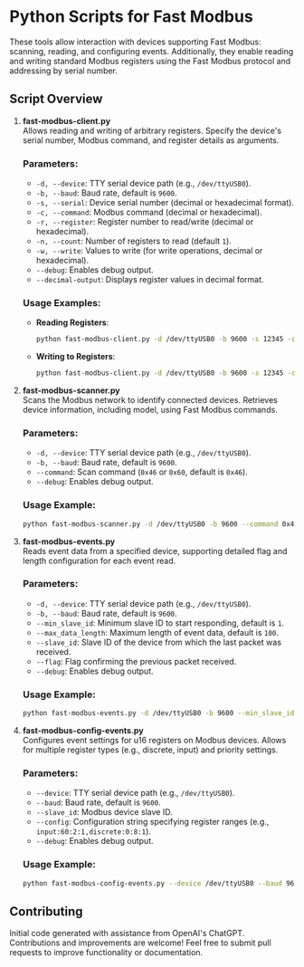 # Python Scripts for Fast Modbus

These tools allow interaction with devices supporting Fast Modbus: scanning, reading, and configuring events. Additionally, they enable reading and writing standard Modbus registers using the Fast Modbus protocol and addressing by serial number.

## Script Overview

1. **fast-modbus-client.py**  
   Allows reading and writing of arbitrary registers. Specify the device's serial number, Modbus command, and register details as arguments.

   ### Parameters:
   - `-d, --device`: TTY serial device path (e.g., `/dev/ttyUSB0`).
   - `-b, --baud`: Baud rate, default is `9600`.
   - `-s, --serial`: Device serial number (decimal or hexadecimal format).
   - `-c, --command`: Modbus command (decimal or hexadecimal).
   - `-r, --register`: Register number to read/write (decimal or hexadecimal).
   - `-n, --count`: Number of registers to read (default `1`).
   - `-w, --write`: Values to write (for write operations, decimal or hexadecimal).
   - `--debug`: Enables debug output.
   - `--decimal-output`: Displays register values in decimal format.

   ### Usage Examples:
   - **Reading Registers**:
     ```bash
     python fast-modbus-client.py -d /dev/ttyUSB0 -b 9600 -s 12345 -c 3 -r 200 -n 5
     ```
   - **Writing to Registers**:
     ```bash
     python fast-modbus-client.py -d /dev/ttyUSB0 -b 9600 -s 12345 -c 16 -r 200 -w 100 200 300 --decimal-output
     ```

2. **fast-modbus-scanner.py**  
   Scans the Modbus network to identify connected devices. Retrieves device information, including model, using Fast Modbus commands.

   ### Parameters:
   - `-d, --device`: TTY serial device path (e.g., `/dev/ttyUSB0`).
   - `-b, --baud`: Baud rate, default is `9600`.
   - `--command`: Scan command (`0x46` or `0x60`, default is `0x46`).
   - `--debug`: Enables debug output.

   ### Usage Example:
   ```bash
   python fast-modbus-scanner.py -d /dev/ttyUSB0 -b 9600 --command 0x46
   ```

3. **fast-modbus-events.py**  
   Reads event data from a specified device, supporting detailed flag and length configuration for each event read.

   ### Parameters:
   - `-d, --device`: TTY serial device path (e.g., `/dev/ttyUSB0`).
   - `-b, --baud`: Baud rate, default is `9600`.
   - `--min_slave_id`: Minimum slave ID to start responding, default is `1`.
   - `--max_data_length`: Maximum length of event data, default is `100`.
   - `--slave_id`: Slave ID of the device from which the last packet was received.
   - `--flag`: Flag confirming the previous packet received.
   - `--debug`: Enables debug output.

   ### Usage Example:
   ```bash
   python fast-modbus-events.py -d /dev/ttyUSB0 -b 9600 --min_slave_id 1 --max_data_length 50 --slave_id 10 --flag 1 --debug
   ```

4. **fast-modbus-config-events.py**  
   Configures event settings for u16 registers on Modbus devices. Allows for multiple register types (e.g., discrete, input) and priority settings.

   ### Parameters:
   - `--device`: TTY serial device path (e.g., `/dev/ttyUSB0`).
   - `--baud`: Baud rate, default is `9600`.
   - `--slave_id`: Modbus device slave ID.
   - `--config`: Configuration string specifying register ranges (e.g., `input:60:2:1,discrete:0:8:1`).
   - `--debug`: Enables debug output.

   ### Usage Example:
   ```bash
   python fast-modbus-config-events.py --device /dev/ttyUSB0 --baud 9600 --slave_id 5 --config "input:60:2:1,discrete:0:8:1" --debug
   ```

## Contributing

Initial code generated with assistance from OpenAI's ChatGPT. Contributions and improvements are welcome! Feel free to submit pull requests to improve functionality or documentation.

